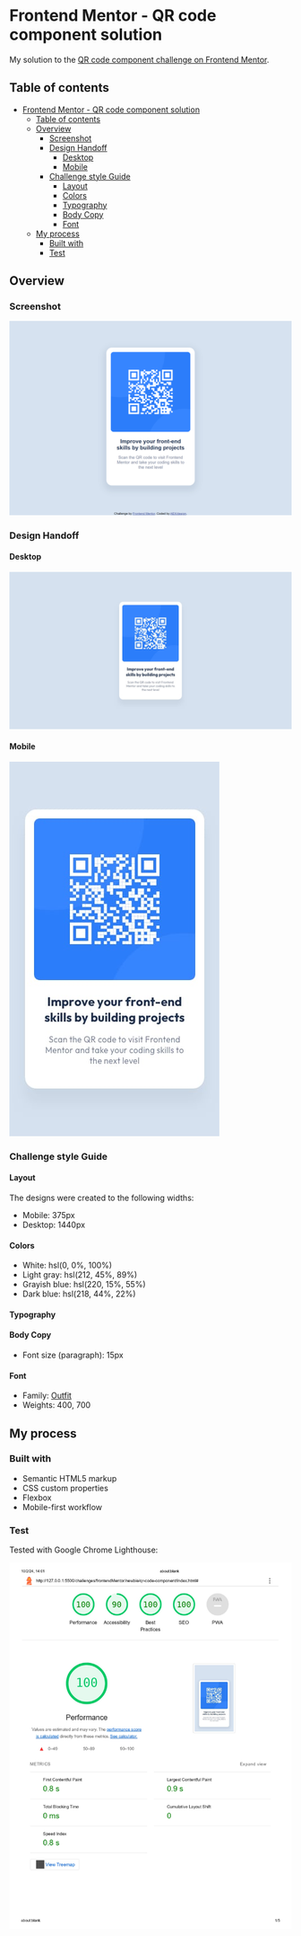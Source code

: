 # Frontend Mentor - QR code component solution

My solution to the [QR code component challenge on Frontend Mentor](https://www.frontendmentor.io/challenges/qr-code-component-iux_sIO_H).

## Table of contents

- [Frontend Mentor - QR code component solution](#frontend-mentor---qr-code-component-solution)
  - [Table of contents](#table-of-contents)
  - [Overview](#overview)
    - [Screenshot](#screenshot)
    - [Design Handoff](#design-handoff)
      - [Desktop](#desktop)
      - [Mobile](#mobile)
    - [Challenge style Guide](#challenge-style-guide)
      - [Layout](#layout)
      - [Colors](#colors)
      - [Typography](#typography)
      - [Body Copy](#body-copy)
      - [Font](#font)
  - [My process](#my-process)
    - [Built with](#built-with)
    - [Test](#test)


## Overview

### Screenshot

![](./assets/screens/qr-code-component_index.html.png)

### Design Handoff

#### Desktop

![](./assets/design-example/desktop-design.jpg)

#### Mobile

![](./assets/design-example/mobile-design.jpg)

### Challenge style Guide

#### Layout

The designs were created to the following widths:

- Mobile: 375px
- Desktop: 1440px

#### Colors

- White: hsl(0, 0%, 100%)
- Light gray: hsl(212, 45%, 89%)
- Grayish blue: hsl(220, 15%, 55%)
- Dark blue: hsl(218, 44%, 22%)

#### Typography

#### Body Copy

- Font size (paragraph): 15px

#### Font

- Family: [Outfit](https://fonts.google.com/specimen/Outfit)
- Weights: 400, 700


## My process

### Built with

- Semantic HTML5 markup
- CSS custom properties
- Flexbox
- Mobile-first workflow

### Test
Tested with Google Chrome Lighthouse:

![](./assets/screens/lighthouse-test.jpg)

